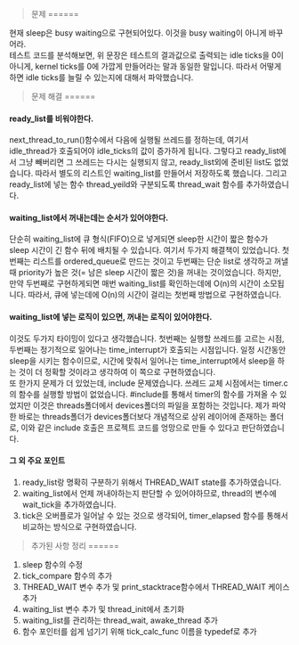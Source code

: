 > 문제
======

현재 sleep은 busy waiting으로 구현되어있다. 이것을 busy waiting이 아니게 바꾸어라.<br>
테스트 코드를 분석해보면, 위 문장은 테스트의 결과값으로 출력되는 idle ticks을 0이 아니게, kernel ticks를 0에 가깝게 만들어라는 말과 동일한 말입니다. 따라서 어떻게 하면 idle ticks를 늘릴 수 있는지에 대해서 파악했습니다.

> 문제 해결
======

#### ready_list를 비워야한다.

next_thread_to_run()함수에서 다음에 실행될 쓰레드를 정하는데, 여기서 idle_thread가 호출되어야 idle_ticks의 값이 증가하게 됩니다. 그렇다고 ready_list에서 그냥 빼버리면 그 쓰레드는 다시는 실행되지 않고, ready_list외에 준비된 list도 없었습니다. 따라서 별도의 리스트인 waiting_list를 만들어서 저장하도록 했습니다. 그리고 ready_list에 넣는 함수 thread_yeild와 구분되도록 thread_wait 함수를 추가하였습니다.

#### waiting_list에서 꺼내는데는 순서가 있어야한다.

단순히 waiting_list에 큐 형식(FIFO)으로 넣게되면 sleep한 시간이 짧은 함수가 sleep 시간이 긴 함수 뒤에 배치될 수 있습니다. 여기서 두가지 해결책이 있었습니다. 첫번째는 리스트를 ordered_queue로 만드는 것이고 두번째는 단순 list로 생각하고 꺼낼 때 priority가 높은 것(= 남은 sleep 시간이 짧은 것)을 꺼내는 것이었습니다. 하지만, 만약 두번째로 구현하게되면 매번 waiting_list를 확인하는데에 O(n)의 시간이 소모됩니다. 따라서, 큐에 넣는데에 O(n)의 시간이 걸리는 첫번째 방법으로 구현하였습니다.

#### waiting_list에 넣는 로직이 있으면, 꺼내는 로직이 있어야한다.

이것도 두가지 타이밍이 있다고 생각했습니다. 첫번째는 실행할 쓰레드를 고르는 시점, 두번째는 정기적으로 일어나는 time_interrupt가 호출되는 시점입니다. 일정 시간동안 sleep을 시키는 함수이므로, 시간에 맞춰서 일어나는 time_interrupt에서 sleep을 하는 것이 더 정확할 것이라고 생각하여 이 쪽으로 구현하였습니다.<br>
또 한가지 문제가 더 있었는데, include 문제였습니다. 쓰레드 교체 시점에서는 timer.c의 함수를 실행할 방법이 없었습니다. #include를 통해서 timer의 함수를 가져올 수 있었지만 이것은 threads폴더에서 devices폴더의 파일을 포함하는 것입니다. 제가 파악한 바로는 threads폴더가 devices폴더보다 개념적으로 상위 레이어에 존재하는 폴더로, 이와 같은 include 호출은 프로젝트 코드를 엉망으로 만들 수 있다고 판단하였습니다.

#### 그 외 주요 포인트

1. ready_list랑 명확히 구분하기 위해서 THREAD_WAIT state를 추가하였습니다.
2. waiting_list에서 언제 꺼내야하는지 판단할 수 있어야하므로, thread의 변수에 wait_tick을 추가하였습니다.
3. tick은 오버플로가 일어날 수 있는 것으로 생각되어, timer_elapsed 함수를 통해서 비교하는 방식으로 구현하였습니다.


> 추가된 사항 정리
======

1. sleep 함수의 수정
2. tick_compare 함수의 추가
3. THREAD_WAIT 변수 추가 및 print_stacktrace함수에서 THREAD_WAIT 케이스 추가
4. waiting_list 변수 추가 및 thread_init에서 초기화
5. waiting_list를 관리하는 thread_wait, awake_thread 추가
6. 함수 포인터를 쉽게 넘기기 위해 tick_calc_func 이름을 typedef로 추가
